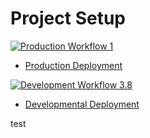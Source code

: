 # Project Setup

[![Production Workflow 1](https://github.com/kaw42/kaw42P3/actions/workflows/prod.yml/badge.svg)](https://github.com/kaw42/kaw42P3/actions/workflows/prod.yml)
* [Production Deployment](https://kwilliam-prod.herokuapp.com/)


[![Development Workflow 3.8](https://github.com/kaw42/kaw42P3/actions/workflows/dev.yml/badge.svg)](https://github.com/kaw42/kaw42P3/actions/workflows/dev.yml)
* [Developmental Deployment](https://kwilliam-dev.herokuapp.com/)
 
test